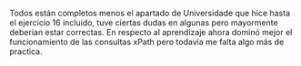 Todos están completos menos el apartado de Universidade que hice hasta el ejercicio 16 incluido, tuve ciertas dudas en algunas pero mayormente deberian estar correctas. En respecto al aprendizaje ahora dominó mejor el funcionamiento de las consultas xPath pero todavía me falta algo más de practica.
